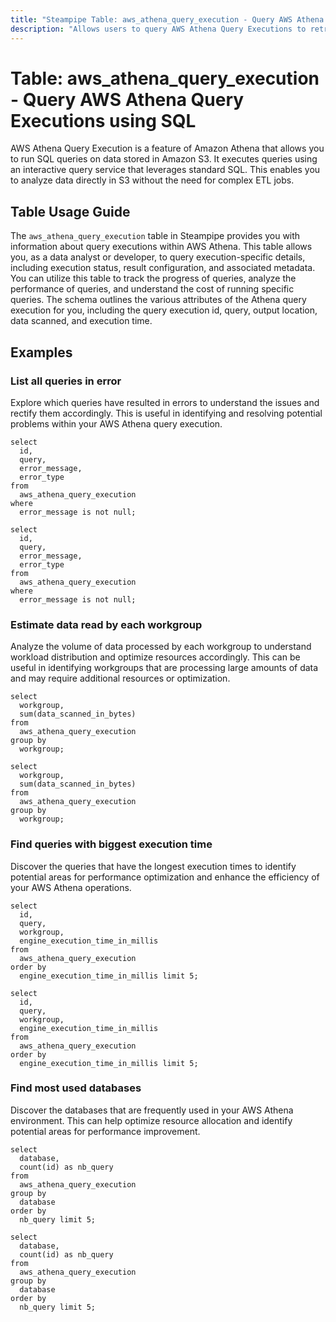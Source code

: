 ```yaml
---
title: "Steampipe Table: aws_athena_query_execution - Query AWS Athena Query Executions using SQL"
description: "Allows users to query AWS Athena Query Executions to retrieve detailed information about each individual query execution."
---
```


# Table: aws_athena_query_execution - Query AWS Athena Query Executions using SQL

AWS Athena Query Execution is a feature of Amazon Athena that allows you to run SQL queries on data stored in Amazon S3. It executes queries using an interactive query service that leverages standard SQL. This enables you to analyze data directly in S3 without the need for complex ETL jobs.

## Table Usage Guide

The `aws_athena_query_execution` table in Steampipe provides you with information about query executions within AWS Athena. This table allows you, as a data analyst or developer, to query execution-specific details, including execution status, result configuration, and associated metadata. You can utilize this table to track the progress of queries, analyze the performance of queries, and understand the cost of running specific queries. The schema outlines the various attributes of the Athena query execution for you, including the query execution id, query, output location, data scanned, and execution time.

## Examples

### List all queries in error
Explore which queries have resulted in errors to understand the issues and rectify them accordingly. This is useful in identifying and resolving potential problems within your AWS Athena query execution.

```sql+postgres
select
  id,
  query,
  error_message,
  error_type
from
  aws_athena_query_execution
where
  error_message is not null;
```

```sql+sqlite
select
  id,
  query,
  error_message,
  error_type
from
  aws_athena_query_execution
where
  error_message is not null;
```

### Estimate data read by each workgroup
Analyze the volume of data processed by each workgroup to understand workload distribution and optimize resources accordingly. This can be useful in identifying workgroups that are processing large amounts of data and may require additional resources or optimization.

```sql+postgres
select 
  workgroup, 
  sum(data_scanned_in_bytes) 
from 
  aws_athena_query_execution
group by 
  workgroup;
```

```sql+sqlite
select 
  workgroup, 
  sum(data_scanned_in_bytes) 
from 
  aws_athena_query_execution
group by 
  workgroup;
```

### Find queries with biggest execution time
Discover the queries that have the longest execution times to identify potential areas for performance optimization and enhance the efficiency of your AWS Athena operations.

```sql+postgres
select
  id,
  query,
  workgroup,
  engine_execution_time_in_millis 
from
  aws_athena_query_execution 
order by
  engine_execution_time_in_millis limit 5;
```

```sql+sqlite
select
  id,
  query,
  workgroup,
  engine_execution_time_in_millis 
from
  aws_athena_query_execution 
order by
  engine_execution_time_in_millis limit 5;
```

### Find most used databases
Discover the databases that are frequently used in your AWS Athena environment. This can help optimize resource allocation and identify potential areas for performance improvement.

```sql+postgres
select
  database,
  count(id) as nb_query 
from
  aws_athena_query_execution 
group by
  database 
order by
  nb_query limit 5;
```

```sql+sqlite
select
  database,
  count(id) as nb_query 
from
  aws_athena_query_execution 
group by
  database 
order by
  nb_query limit 5;
```
